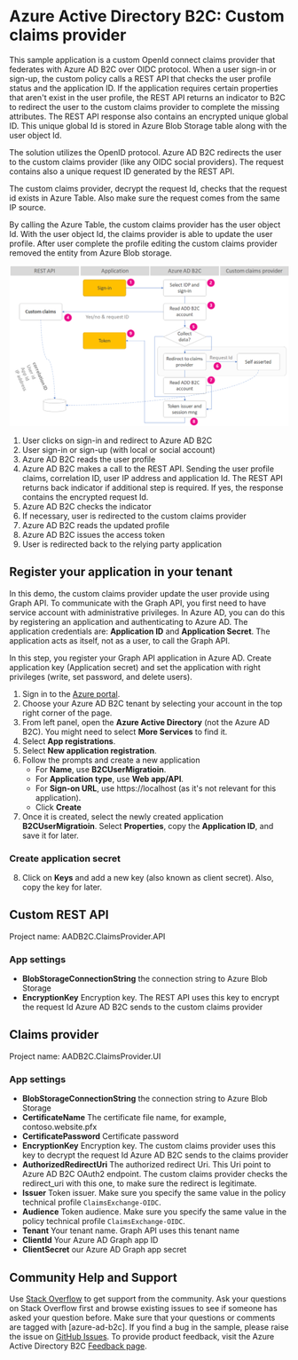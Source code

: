 # Azure Active Directory B2C: Custom claims provider
This sample application is a custom OpenId connect claims provider that federates with Azure AD B2C over OIDC protocol. When a user sign-in or sign-up, the custom policy calls a REST API that checks the user profile status and the application ID. If the application requires certain properties that aren't exist in the user profile, the REST API returns an indicator to B2C to redirect the user to the custom claims provider to complete the missing attributes. The REST API response also contains an encrypted unique global ID. This unique global Id is stored in Azure Blob Storage table along with the user object Id.

The solution utilizes the OpenID protocol. Azure AD B2C redirects the user to the custom claims provider (like any OIDC social providers). The request contains also a unique request ID generated by the REST API.

The custom claims provider, decrypt the request Id, checks that the request id exists in Azure Table. Also make sure the request comes from the same IP source.

By calling the Azure Table, the custom claims provider has the user object Id. With the user object Id, the claims provider is able to update the user profile. After user complete the profile editing the custom claims provider removed the entity from Azure Blob storage.

![Flow](flow.png)
1. User clicks on sign-in and redirect to Azure AD B2C
1. User sign-in or sign-up (with local or social account)
1. Azure AD B2C reads the user profile
1. Azure AD B2C makes a call to the REST API. Sending the user profile claims, correlation ID, user IP address and application Id. The REST API returns back indicator if additional step is required. If yes, the response contains the encrypted request Id.
1. Azure AD B2C checks the indicator
1. If necessary, user is redirected to the custom claims provider
1. Azure AD B2C reads the updated profile
1. Azure AD B2C issues the access token
1. User is redirected back to the relying party application 

## Register your application in your tenant
In this demo, the custom claims provider update the user provide using Graph API. To communicate with the Graph API, you first need to have service account with administrative privileges. In Azure AD, you can do this by registering an application and authenticating to Azure AD. The application credentials are: **Application ID** and **Application Secret**. The application acts as itself, not as a user, to call the Graph API.

In this step, you register your Graph API application in Azure AD. Create application key (Application secret) and set the application with right privileges (write, set password, and delete users).

1. Sign in to the [Azure portal](https://portal.azure.com/).
2. Choose your Azure AD B2C tenant by selecting your account in the top right corner of the page.
3. From left panel, open the **Azure Active Directory** (not the Azure AD B2C). You might need to select **More Services** to find it.
4. Select **App registrations**.
5. Select **New application registration**.
6. Follow the prompts and create a new application
    * For **Name**, use **B2CUserMigratioin**.
    * For **Application type**, use **Web app/API**.
    * For **Sign-on URL**, use https://localhost (as it's not relevant for this application).
    * Click **Create**
7. Once it is created, select the newly created application **B2CUserMigratioin**.
Select **Properties**, copy the **Application ID**, and save it for later.

### Create application secret
8. Click on **Keys** and add a new key (also known as client secret). Also, copy the key for later.



## Custom REST API
Project name: AADB2C.ClaimsProvider.API

### App settings
- **BlobStorageConnectionString** the connection string to Azure Blob Storage
- **EncryptionKey** Encryption key. The REST API uses this key to encrypt the request Id Azure AD B2C sends to the custom claims provider

## Claims provider
Project name: AADB2C.ClaimsProvider.UI

### App settings
- **BlobStorageConnectionString** the connection string to Azure Blob Storage
- **CertificateName** The certificate file name, for example, contoso.website.pfx
- **CertificatePassword** Certificate password
- **EncryptionKey** Encryption key. The custom claims provider uses this key to decrypt the request Id Azure AD B2C sends to the claims provider
- **AuthorizedRedirectUri** The authorized redirect Uri. This Uri point to Azure AD B2C OAuth2 endpoint. The custom claims provider checks the redirect_uri with this one, to make sure the redirect is legitimate.
- **Issuer** Token issuer. Make sure you specify the same value in the policy technical profile `ClaimsExchange-OIDC`.
- **Audience** Token audience. Make sure you specify the same value in the policy technical profile `ClaimsExchange-OIDC`.
- **Tenant** Your tenant name. Graph API uses this tenant name
- **ClientId**  Your Azure AD Graph app ID
- **ClientSecret** our Azure AD Graph app secret

## Community Help and Support
Use [Stack Overflow](https://stackoverflow.com/questions/tagged/azure-ad-b2c) to get support from the community. Ask your questions on Stack Overflow first and browse existing issues to see if someone has asked your question before. Make sure that your questions or comments are tagged with [azure-ad-b2c].
If you find a bug in the sample, please raise the issue on [GitHub Issues](https://github.com/azure-ad-b2c/samples/issues).
To provide product feedback, visit the Azure Active Directory B2C [Feedback page](https://feedback.azure.com/forums/169401-azure-active-directory?category_id=160596).
